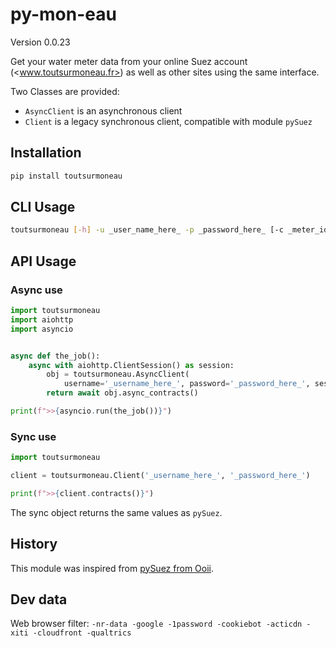 # py-mon-eau

Version 0.0.23

Get your water meter data from your online Suez account (<www.toutsurmoneau.fr>) as well as other sites using the same interface.

Two Classes are provided:

- `AsyncClient` is an asynchronous client
- `Client` is a legacy synchronous client, compatible with module `pySuez`

## Installation

```bash
pip install toutsurmoneau
```

## CLI Usage

```bash
toutsurmoneau [-h] -u _user_name_here_ -p _password_here_ [-c _meter_id_] [-e _action_]
```

## API Usage

### Async use

```python
import toutsurmoneau
import aiohttp
import asyncio


async def the_job():
    async with aiohttp.ClientSession() as session:
        obj = toutsurmoneau.AsyncClient(
            username='_username_here_', password='_password_here_', session=session)
        return await obj.async_contracts()

print(f">>{asyncio.run(the_job())}")
```

### Sync use

```python
import toutsurmoneau

client = toutsurmoneau.Client('_username_here_', '_password_here_')

print(f">>{client.contracts()}")
```

The sync object returns the same values as `pySuez`.

## History

This module was inspired from [pySuez from Ooii](https://github.com/ooii/pySuez).

## Dev data

Web browser filter: `-nr-data -google -1password -cookiebot -acticdn -xiti -cloudfront -qualtrics`
